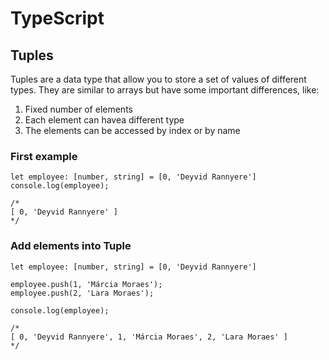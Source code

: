 # TypeScript

## Tuples

Tuples are a data type that allow you to store a set of values of different types. They are similar to arrays but have some important differences, like:

1. Fixed number of elements
2. Each element can havea different type
3. The elements can be accessed by index or by name


### First example

```
let employee: [number, string] = [0, 'Deyvid Rannyere']
console.log(employee);

/*
[ 0, 'Deyvid Rannyere' ]
*/
```

### Add elements into Tuple

```
let employee: [number, string] = [0, 'Deyvid Rannyere']

employee.push(1, 'Márcia Moraes');
employee.push(2, 'Lara Moraes');

console.log(employee);

/*
[ 0, 'Deyvid Rannyere', 1, 'Márcia Moraes', 2, 'Lara Moraes' ]
*/
```

<!--
# TypeScript
## Tuples
### First example
### Add elements into Tuple
-->
